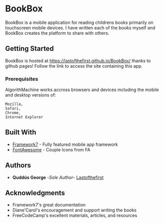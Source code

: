 # BookBox

BookBox is a mobile application for reading childrens books primarily on touchscreen mobile devices. I have written each of the books myself and BookBox creates the platform to share with others.

## Getting Started

BookBox is hosted at https://lastofthefirst.github.io/BookBox/ thanks to github pages! Follow the link to access the site containing this app.

### Prerequisites

AlgorithMachine works accross browsers and devices including the mobile and desktop versions of:

```
Mozilla,
Safari,
Chrome,
Internet Explorer
```

## Built With

* [Framework7](https://framework7.io) - Fully featured mobile app framework
* [FontAwesome](https://fontawesome.com/?from=io) - Couple Icons from FA 

## Authors

* **Quddús George** -*Sole Author*- [Lastofthefirst](https://github.com/Lastofthefirst)


## Acknowledgments

* Framework7's great documentation
* Diane'Carol's encouragement and support writing the books
* FreeCodeCamp's excellent materials, articles, and resources
